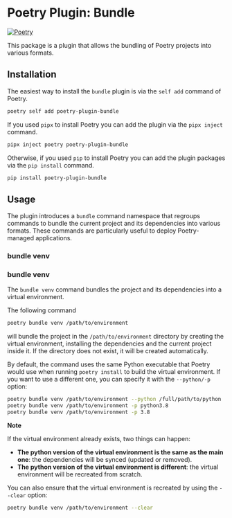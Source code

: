 # Poetry Plugin: Bundle

[![Poetry](https://img.shields.io/endpoint?url=https://python-poetry.org/badge/v0.json)](https://python-poetry.org/)

This package is a plugin that allows the bundling of Poetry projects into various formats.

## Installation

The easiest way to install the `bundle` plugin is via the `self add` command of Poetry.

```bash
poetry self add poetry-plugin-bundle
```

If you used `pipx` to install Poetry you can add the plugin via the `pipx inject` command.

```bash
pipx inject poetry poetry-plugin-bundle
```

Otherwise, if you used `pip` to install Poetry you can add the plugin packages via the `pip install` command.

```bash
pip install poetry-plugin-bundle
```

## Usage

The plugin introduces a `bundle` command namespace that regroups commands to bundle the current project
and its dependencies into various formats. These commands are particularly useful to deploy
Poetry-managed applications.

### bundle venv

### bundle venv

The `bundle venv` command bundles the project and its dependencies into a virtual environment.

The following command

```bash
poetry bundle venv /path/to/environment
```

will bundle the project in the `/path/to/environment` directory by creating the virtual environment,
installing the dependencies and the current project inside it. If the directory does not exist,
it will be created automatically.

By default, the command uses the same Python executable that Poetry would use
when running `poetry install` to build the virtual environment.
If you want to use a different one, you can specify it with the `--python/-p` option:

```bash
poetry bundle venv /path/to/environment --python /full/path/to/python
poetry bundle venv /path/to/environment -p python3.8
poetry bundle venv /path/to/environment -p 3.8
```

**Note**

If the virtual environment already exists, two things can happen:

- **The python version of the virtual environment is the same as the main one**: the dependencies will be synced (updated or removed).
- **The python version of the virtual environment is different**: the virtual environment will be recreated from scratch.

You can also ensure that the virtual environment is recreated by using the `--clear` option:

```bash
poetry bundle venv /path/to/environment --clear
```
